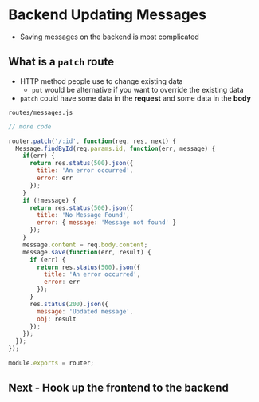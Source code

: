 # Backend Updating Messages
* Saving messages on the backend is most complicated

## What is a `patch` route
* HTTP method people use to change existing data
    - `put` would be alternative if you want to override the existing data
* `patch` could have some data in the **request** and some data in the **body**

`routes/messages.js`

```js
// more code

router.patch('/:id', function(req, res, next) {
  Message.findById(req.params.id, function(err, message) {
    if(err) {
      return res.status(500).json({
        title: 'An error occurred',
        error: err
      });
    }
    if (!message) {
      return res.status(500).json({
        title: 'No Message Found',
        error: { message: 'Message not found' }
      });
    }
    message.content = req.body.content;
    message.save(function(err, result) {
      if (err) {
        return res.status(500).json({
          title: 'An error occurred',
          error: err
        });
      }
      res.status(200).json({
        message: 'Updated message',
        obj: result
      });
    });
  });
});

module.exports = router;
```

## Next - Hook up the frontend to the backend

